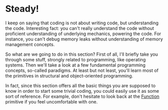 # Steady!

I keep on saying that coding is not about writing code, but understanding the code. Interesting fact: you can't really understand the code without proficient understanding of underlying mechanics, powering the code. For instance, you can't debug memory leaks without understanding of memory management concepts.

So what are we going to do in this section? First of all, I'll briefly take you through some stuff, strongly related to programming, like operating systems. Then we'll take a look at a few fundamental programming concepts, so-called paradigms. At least but not least, you'll learn most of the primitives in structural and object-oriented programming.

In fact, since this section offers all the basic things you are supposed to know in order to start some trivial coding, you could easily use it as some sort of reference. For example, don't hesitate to look back at the [Function](primitives/Function.md) primitive if you feel uncomfortable with one.
